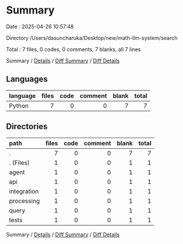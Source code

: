 # Summary

Date : 2025-04-26 10:57:48

Directory /Users/dasuncharuka/Desktop/new/math-llm-system/search

Total : 7 files,  0 codes, 0 comments, 7 blanks, all 7 lines

Summary / [Details](details.md) / [Diff Summary](diff.md) / [Diff Details](diff-details.md)

## Languages
| language | files | code | comment | blank | total |
| :--- | ---: | ---: | ---: | ---: | ---: |
| Python | 7 | 0 | 0 | 7 | 7 |

## Directories
| path | files | code | comment | blank | total |
| :--- | ---: | ---: | ---: | ---: | ---: |
| . | 7 | 0 | 0 | 7 | 7 |
| . (Files) | 1 | 0 | 0 | 1 | 1 |
| agent | 1 | 0 | 0 | 1 | 1 |
| api | 1 | 0 | 0 | 1 | 1 |
| integration | 1 | 0 | 0 | 1 | 1 |
| processing | 1 | 0 | 0 | 1 | 1 |
| query | 1 | 0 | 0 | 1 | 1 |
| tests | 1 | 0 | 0 | 1 | 1 |

Summary / [Details](details.md) / [Diff Summary](diff.md) / [Diff Details](diff-details.md)